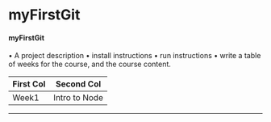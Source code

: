  # myFirstGit
 #### myFirstGit

• A project description
• install instructions
• run instructions
• write a table of weeks for the course, and the course content.

| First Col | Second Col |
| -------- | --------- |
| Week1 | Intro to Node |
-----------
